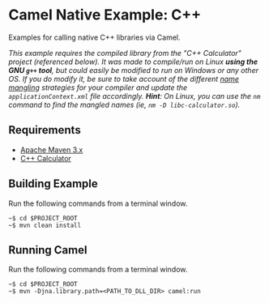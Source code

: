 # Camel Native Example: C++

Examples for calling native C++ libraries via Camel.

_This example requires the compiled library from the "C++ Calculator" project (referenced below). It was made to compile/run on Linux **using the GNU `g++` tool**, but could easily be modified to run on Windows or any other OS. If you do modify it, be sure to take account of the different [name mangling](https://en.wikipedia.org/wiki/Name_mangling) strategies for your compiler and update the `applicationContext.xml` file accordingly. **Hint**: On Linux, you can use the `nm` command to find the mangled names (ie, `nm -D libc-calculator.so`)._

## Requirements

- [Apache Maven 3.x](http://maven.apache.org)
- [C++ Calculator](https://github.com/joshdreagan/cpp-calculator)

## Building Example

Run the following commands from a terminal window.

```
~$ cd $PROJECT_ROOT
~$ mvn clean install
```

## Running Camel

Run the following commands from a terminal window.

```
~$ cd $PROJECT_ROOT
~$ mvn -Djna.library.path=<PATH_TO_DLL_DIR> camel:run
```
